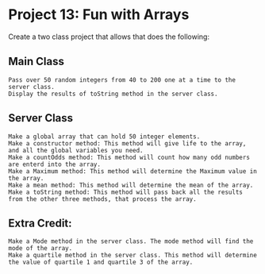 # Project 13: Fun with Arrays
Create a two class project that allows that does the following:

## Main Class

    Pass over 50 random integers from 40 to 200 one at a time to the server class.
    Display the results of toString method in the server class.

## Server Class

    Make a global array that can hold 50 integer elements.
    Make a constructor method: This method will give life to the array, and all the global variables you need.
    Make a countOdds method: This method will count how many odd numbers are enterd into the array.
    Make a Maximum method: This method will determine the Maximum value in the array.
    Make a mean method: This method will determine the mean of the array.
    Make a toString method: This method will pass back all the results from the other three methods, that process the array.

## Extra Credit:

    Make a Mode method in the server class. The mode method will find the mode of the array.
    Make a quartile method in the server class. This method will determine the value of quartile 1 and quartile 3 of the array.
